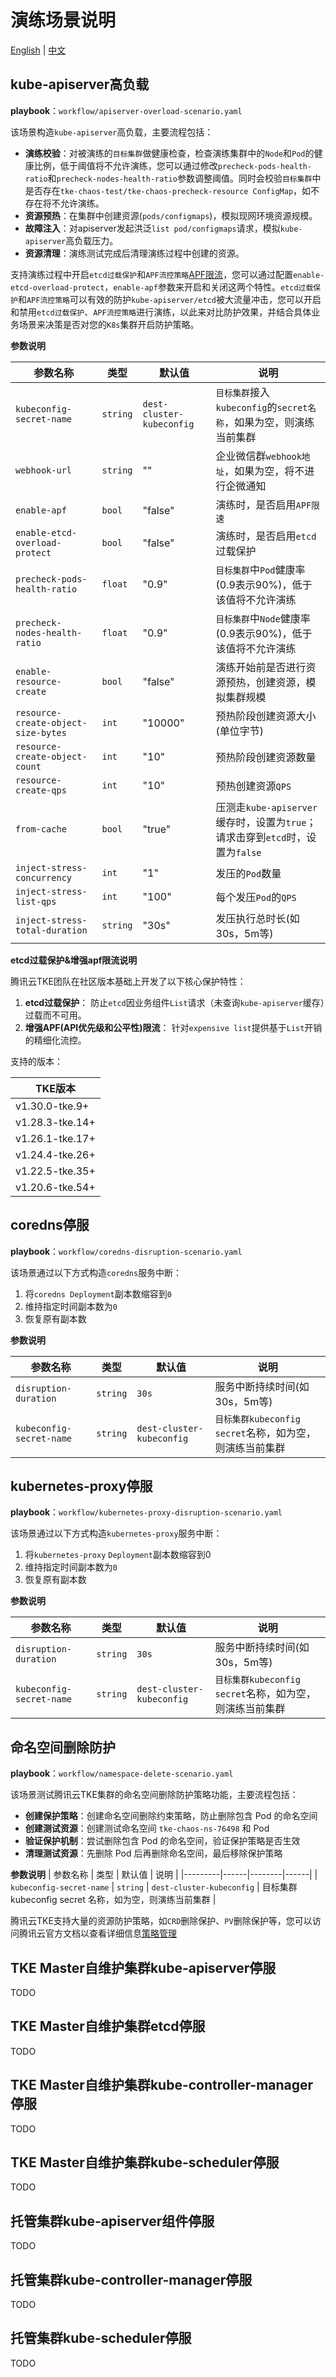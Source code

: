 # 演练场景说明

[English](README.md) | [中文](README_zh.md)

## kube-apiserver高负载

**playbook**：`workflow/apiserver-overload-scenario.yaml`

该场景构造`kube-apiserver`高负载，主要流程包括：
- **演练校验**：对被演练的`目标集群`做健康检查，检查演练集群中的`Node`和`Pod`的健康比例，低于阈值将不允许演练，您可以通过修改`precheck-pods-health-ratio`和`precheck-nodes-health-ratio`参数调整阈值。同时会校验`目标集群`中是否存在`tke-chaos-test/tke-chaos-precheck-resource ConfigMap`，如不存在将不允许演练。
- **资源预热**：在集群中创建资源(`pods/configmaps`)，模拟现网环境资源规模。
- **故障注入**：对apiserver发起洪泛`list pod/configmaps`请求，模拟`kube-apiserver`高负载压力。
- **资源清理**：演练测试完成后清理演练过程中创建的资源。

支持演练过程中开启`etcd过载保护`和`APF流控策略`[APF限流](https://kubernetes.io/zh-cn/docs/concepts/cluster-administration/flow-control/)，您可以通过配置`enable-etcd-overload-protect`，`enable-apf`参数来开启和关闭这两个特性。`etcd过载保护`和`APF流控策略`可以有效的防护`kube-apiserver/etcd`被大流量冲击，您可以开启和禁用`etcd过载保护`、`APF流控策略`进行演练，以此来对比防护效果，并结合具体业务场景来决策是否对您的`K8s`集群开启防护策略。

**参数说明**

| 参数名称 | 类型 | 默认值 | 说明 |
|---------|---------|------|--------|
| `kubeconfig-secret-name` | `string` | `dest-cluster-kubeconfig` | `目标集群`接入`kubeconfig`的`secret名称`，如果为空，则演练当前集群 |
| `webhook-url` | `string` | "" | 企业微信群`webhook地址`，如果为空，将不进行企微通知 |
| `enable-apf` | `bool` | "false" | 演练时，是否启用`APF限速` |
| `enable-etcd-overload-protect` | `bool` | "false" | 演练时，是否启用`etcd`过载保护 |
| `precheck-pods-health-ratio` | `float` | "0.9" | `目标集群`中`Pod`健康率(0.9表示90%)，低于该值将不允许演练 |
| `precheck-nodes-health-ratio` | `float` | "0.9" | `目标集群`中`Node`健康率(0.9表示90%)，低于该值将不允许演练 |
| `enable-resource-create` | `bool` | "false" | 演练开始前是否进行资源预热，创建资源，模拟集群规模 |
| `resource-create-object-size-bytes` | `int` | "10000" | 预热阶段创建资源大小(单位字节) |
| `resource-create-object-count` | `int` | "10" | 预热阶段创建资源数量 |
| `resource-create-qps` | `int` | "10" | 预热创建资源`QPS` |
| `from-cache` | `bool` | "true" | 压测走`kube-apiserver`缓存时，设置为`true`；请求击穿到`etcd`时，设置为`false` |
| `inject-stress-concurrency` | `int` | "1" | 发压的`Pod`数量 |
| `inject-stress-list-qps` | `int` | "100" | 每个发压`Pod`的`QPS` |
| `inject-stress-total-duration` | `string` | "30s" | 发压执行总时长(如30s，5m等) |

**etcd过载保护&增强apf限流说明**

腾讯云TKE团队在社区版本基础上开发了以下核心保护特性：

1. **etcd过载保护**： 防止`etcd`因业务组件`List`请求（未查询`kube-apiserver`缓存）过载而不可用。
2. **增强APF(API优先级和公平性)限流**： 针对`expensive list`提供基于`List`开销的精细化流控。

支持的版本：

| TKE版本           |
|-------------------|
| v1.30.0-tke.9+    |
| v1.28.3-tke.14+   |
| v1.26.1-tke.17+   |
| v1.24.4-tke.26+   |
| v1.22.5-tke.35+   |
| v1.20.6-tke.54+   |

## coredns停服

**playbook**：`workflow/coredns-disruption-scenario.yaml`

该场景通过以下方式构造`coredns`服务中断：
1. 将`coredns Deployment`副本数缩容到`0`
2. 维持指定时间副本数为`0`
3. 恢复原有副本数

**参数说明**

| 参数名称 | 类型 | 默认值 | 说明 |
|---------|------|--------|------|
| `disruption-duration` | `string` | `30s` | 服务中断持续时间(如30s，5m等) |
| `kubeconfig-secret-name` | `string` | `dest-cluster-kubeconfig` | `目标集群kubeconfig secret`名称，如为空，则演练当前集群 |

## kubernetes-proxy停服

**playbook**：`workflow/kubernetes-proxy-disruption-scenario.yaml`

该场景通过以下方式构造`kubernetes-proxy`服务中断：
1. 将`kubernetes-proxy` `Deployment`副本数缩容到0
2. 维持指定时间副本数为`0`
3. 恢复原有副本数

**参数说明**

| 参数名称 | 类型 | 默认值 | 说明 |
|---------|------|--------|------|
| `disruption-duration` | `string` | `30s` | 服务中断持续时间(如30s，5m等) |
| `kubeconfig-secret-name` | `string` | `dest-cluster-kubeconfig` | `目标集群kubeconfig secret`名称，如为空，则演练当前集群 |

## 命名空间删除防护

**playbook**：`workflow/namespace-delete-scenario.yaml`

该场景测试腾讯云TKE集群的命名空间删除防护策略功能，主要流程包括：
- **创建保护策略**：创建命名空间删除约束策略，防止删除包含 Pod 的命名空间
- **创建测试资源**：创建测试命名空间 `tke-chaos-ns-76498` 和 Pod
- **验证保护机制**：尝试删除包含 Pod 的命名空间，验证保护策略是否生效
- **清理测试资源**：先删除 Pod 后再删除命名空间，最后移除保护策略

**参数说明**
| 参数名称 | 类型 | 默认值 | 说明 |
|---------|------|--------|------|
| `kubeconfig-secret-name` | `string` | `dest-cluster-kubeconfig` | 目标集群 kubeconfig secret 名称，如为空，则演练当前集群 |

腾讯云TKE支持大量的资源防护策略，如`CRD`删除保护、`PV`删除保护等，您可以访问腾讯云官方文档以查看详细信息[策略管理](https://cloud.tencent.com/document/product/457/103179)

## TKE Master自维护集群kube-apiserver停服
TODO

## TKE Master自维护集群etcd停服
TODO

## TKE Master自维护集群kube-controller-manager停服
TODO

## TKE Master自维护集群kube-scheduler停服
TODO

## 托管集群kube-apiserver组件停服
TODO

## 托管集群kube-controller-manager停服
TODO

## 托管集群kube-scheduler停服
TODO
